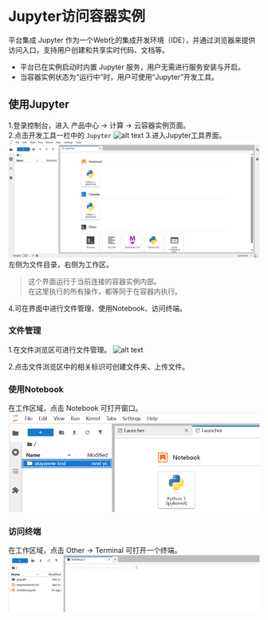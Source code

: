 
# Jupyter访问容器实例
平台集成 Jupyter 作为一个Web化的集成开发环境（IDE），并通过浏览器来提供访问入口，支持用户创建和共享实时代码、文档等。

- 平台已在实例启动时内置 Jupyter 服务，用户无需进行服务安装与开启。
- 当容器实例状态为“运行中”时，用户可使用“Jupyter”开发工具。

## 使用Jupyter
1.登录控制台，进入 产品中心 -> 计算 -> 云容器实例页面。  
2.点击开发工具一栏中的 `Jupyter`
![alt text](..\..\images\jupyter01.jpeg)
3.进入Jupyter工具界面。
![alt text](..\images\jupyter02.jpeg)
左侧为文件目录，右侧为工作区。
>这个界面运行于当前连接的容器实例内部。  
在这里执行的所有操作，都等同于在容器内执行。  

4.可在界面中进行文件管理、使用Notebook、访问终端。

### 文件管理
1.在文件浏览区可进行文件管理。
![alt text](.\.\images\jupyter03.jpeg)

2.点击文件浏览区中的相关标识可创建文件夹、上传文件。

### 使用Notebook
在工作区域，点击 Notebook 可打开窗口。
![alt text](.\images\jupyter06.png)

### 访问终端
在工作区域，点击 Other -> Terminal 可打开一个终端。
![alt text](image\jupyter05.jpeg)